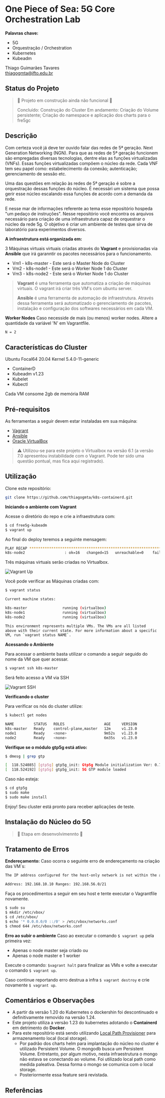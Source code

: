 # One Piece of Sea: 5G Core Orchestration Lab

**Palavras chave:**
- 5G
- Orquestração / Orchestration
- Kubernetes
- Kubeadm

Thiago Guimarães Tavares   
thiagogmta@ifto.edu.br

## Status do Projeto

> :construction: Projeto em construção ainda não funcional :construction:
> 
> Concluído: Construção do Cluster
> Em andamento: Criação do Volume persistente; Criação do namespace e aplicação dos charts para o fre5gc

## Descrição

Com certeza você já deve ter ouvido falar das redes de 5ª geração. Next Generation Networking (NGN). Para que as redes de 5ª geração funcionem são empregadas diversas tecnologias, dentre elas as funções virtualizadas (VNFs). Essas funções virtualizadas compõem o núcleo da rede. Cada VNF tem seu papel como: estabelecimento da conexão; autenticação; gerenciamento de sessão etc.

Uma das questões em relação às redes de 5ª geração é sobre a orquestração dessas funções do núcleo. É necessári um sistema que possa gerir esse núcleo escalando essa funções de acordo com a demanda da rede.

E nesse mar de informações referente ao tema esse repositório hospeda "um pedaço de instruções". Nesse repositório você encontra os arquivos necessário para criação de uma infraestrutura capaz de orquestrar o núcleo da rede 5g. O objetivo é criar um ambiente de testes que sirva de laboratório para experimentos diversos.

**A infraestrutura está organizada em:**

3 Máquinas virtuais virtuais criadas através do **Vagrant** e provisionadas via **Ansible** que irá garanntir os pacotes necessários para o funcionamento.

- Vm1 - k8s-master - Este será o Master Node do Cluster
- Vm2 - k8s-node1 - Este será o Worker Node 1 do Cluster
- Vm3 - k8s-node2 - Este será o Worker Node 1 do Cluster

> **Vagrant** é uma ferramenta que automatiza a criação de máquinas virtuais. O vagrant irá criar três VM's com ubuntu server.
> 
> **Ansible** é uma ferramenta de automação de infraestrutura. Através dessa ferramenta será automatizado o gerenciamento de pacotes, instalação e configuração dos softwares necessários em cada VM.

**Worker Nodes**
Caso necesside de mais (ou menos) worker nodes. Altere a quantidade da variável 'N' em Vagrantfile.
```bash
N = 2
```

## Características do Cluster

Ubuntu Focal64 20.04 Kernel 5.4.0-11-generic

- ContainerD
- Kubeadm v1.23
- Kubelet
- Kubectl

Cada VM consome 2gb de memória RAM 

## Pré-requisitos

As ferramentas a seguir devem estar instaladas em sua máquina:

- [Vagrant](https://developer.hashicorp.com/vagrant/downloads)
- [Ansible](https://docs.ansible.com/ansible/latest/installation_guide/installation_distros.html)
- [Oracle VirtualBox](https://www.virtualbox.org/wiki/Downloads)

> :warning: Utilizou-se para este projeto o Virtualbox na versão 6.1 (a versão 7.0 apresentou instabilidade com o Vagrant. Pode ter sido uma questão pontual, mas fica aqui registrado).

## Utilização

Clone este repositório:

```bash
git clone https://github.com/thiagogmta/k8s-containerd.git
```

**Iniciando o ambiente com Vagrant**

Acesse o diretório do repo e crie a infraestrutura com:

```bash
$ cd free5g-kubeadm
$ vagrant up
```

Ao final do deploy teremos a seguinte mensagem:

```bash
PLAY RECAP *********************************************************************
k8s-node2                  : ok=16   changed=15   unreachable=0    failed=0    skipped=0    rescued=0    ignored=0 
```

Três máquinas virtuais serão criadas no Virtualbox.

![Vagrant Up](/img/vagrantup.png)

Você pode verificar as Máquinas criadas com:

```bash
$ vagrant status

Current machine states:

k8s-master                running (virtualbox)
k8s-node1                 running (virtualbox)
k8s-node2                 running (virtualbox)

This environment represents multiple VMs. The VMs are all listed
above with their current state. For more information about a specific
VM, run `vagrant status NAME`.
```

**Acessando o Ambiente**

Para acessar o ambiente basta utilizar o comando a seguir seguido do nome da VM que quer acessar.

```bash
$ vagrant ssh k8s-master
```

Será feito acesso a VM via SSH

![Vagrant SSH](/img/vagrantssh.png)

**Verificando o cluster**

Para verificar os nós do cluster utilize:

```bash
$ kubectl get nodes

NAME         STATUS   ROLES                  AGE     VERSION
k8s-master   Ready    control-plane,master   12m     v1.23.0
node1        Ready    <none>                 9m52s   v1.23.0
node2        Ready    <none>                 6m35s   v1.23.0
```

**Verifique se o módulo gtp5g está ativo:**
```bash
$ dmesg | grep gtp

[  118.524085] [gtp5g] gtp5g_init: Gtp5g Module initialization Ver: 0.7.1
[  118.524192] [gtp5g] gtp5g_init: 5G GTP module loaded
```

Caso não esteja:
```bash
$ cd gtp5g
$ sudo make
$ sudo make install
```


Enjoy! Seu cluster está pronto para receber aplicações de teste.

## Instalação do Núcleo do 5G
> :construction: Etapa em desenvolvimennto :construction:

## Tratamento de Erros

**Endereçamento:**
Caso ocorra o seguinte erro de endereçamento na criação das VM`s:

```bash
The IP address configured for the host-only network is not within the allowed ranges. Please update the address used to be within the allowed ranges and run the command again.

Address: 192.168.10.10 Ranges: 192.168.56.0/21
```

Faça os procedimentos a seguir em seu host e tente executar o Vagrantfile novamente.

```bash
$ sudo su
$ mkdir /etc/vbox/
$ cd /etc/vbox/
$ echo '* 0.0.0.0/0 ::/0' > /etc/vbox/networks.conf
$ chmod 644 /etc/vbox/networks.conf
```

**Erro ao subir o ambiente**
Caso ao executar o comando `$ vagrant up` pela primeira vez:
- Apenas o node master seja criado ou
- Apenas o node master e 1 worker

Execute o comando: `$vagrant halt` para finalizar as VMs e volte a executar o comando `$ vagrant up`.

Caso continue reportando erro destrua a infra `$ vagrant destroy` e crie novamente `$ vagrant up`.

## Comentários e Observações

- A partir da versão 1.20 do Kubernetes o dockershin foi descontinuado e definitivamente removido na versão 1.24.
- Este projeto utiliza a versão 1.23 do kubernetes adotando o **Containerd** em detrimento do **Docker**.
- Para este repositório está sendo utilizando [Local Path Provisioner](https://github.com/rancher/local-path-provisioner) para armazenamento local (local storage).
  - Por padrão dos charts helm para implantação do núcleo no cluster é utilizado Persistent Volume. O mongodb busca um Persistent Volume. Entretanto, por algum motivo, nesta infraestrutura o mongo não estava se conectando ao volume. Foi utilizado local path como medida paleativa. Dessa forma o mongo se comunica com o local storage.
  - Posteriormente essa feature será revistada.

## Referências

